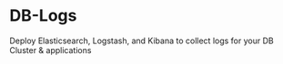 # DB-Logs
Deploy Elasticsearch, Logstash, and Kibana to collect logs for your DB Cluster &amp; applications
